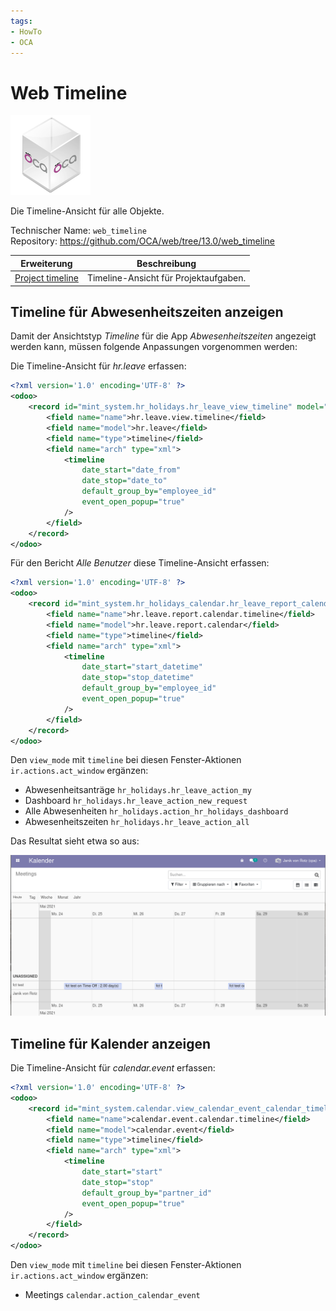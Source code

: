 ```yaml
---
tags:
- HowTo
- OCA
---
```

# Web Timeline
![icon_oca_app](assets/icon_oca_app.png)

Die Timeline-Ansicht für alle Objekte.

Technischer Name: `web_timeline`\
Repository: <https://github.com/OCA/web/tree/13.0/web_timeline>

| Erweiterung                             | Beschreibung                          |
| --------------------------------------- | ------------------------------------- |
| [Project timeline](Project-Timeline.md) | Timeline-Ansicht für Projektaufgaben. |

## Timeline für Abwesenheitszeiten anzeigen

Damit der Ansichtstyp *Timeline* für die App *Abwesenheitszeiten* angezeigt werden kann, müssen folgende Anpassungen vorgenommen werden:

Die Timeline-Ansicht für *hr.leave* erfassen:

```xml
<?xml version='1.0' encoding='UTF-8' ?>
<odoo>
    <record id="mint_system.hr_holidays.hr_leave_view_timeline" model="ir.ui.view">
        <field name="name">hr.leave.view.timeline</field>
        <field name="model">hr.leave</field>
        <field name="type">timeline</field>
        <field name="arch" type="xml">
            <timeline
                date_start="date_from"
                date_stop="date_to"
                default_group_by="employee_id"
				event_open_popup="true"
            />
        </field>
    </record>
</odoo>
```

Für den Bericht *Alle Benutzer* diese Timeline-Ansicht erfassen:

```xml
<?xml version='1.0' encoding='UTF-8' ?>
<odoo>
    <record id="mint_system.hr_holidays_calendar.hr_leave_report_calendar_timeline" model="ir.ui.view">
        <field name="name">hr.leave.report.calendar.timeline</field>
        <field name="model">hr.leave.report.calendar</field>
        <field name="type">timeline</field>
        <field name="arch" type="xml">
            <timeline
                date_start="start_datetime"
                date_stop="stop_datetime"
                default_group_by="employee_id"
				event_open_popup="true"
            />
        </field>
    </record>
</odoo>
```

Den `view_mode` mit `timeline` bei diesen Fenster-Aktionen `ir.actions.act_window` ergänzen:

* Abwesenheitsanträge `hr_holidays.hr_leave_action_my`
* Dashboard `hr_holidays.hr_leave_action_new_request`
* Alle Abwesenheiten `hr_holidays.action_hr_holidays_dashboard`
* Abwesenheitszeiten `hr_holidays.hr_leave_action_all`

Das Resultat sieht etwa so aus:

![](assets/Web%20Timeline%20Kalender.png)

## Timeline für Kalender anzeigen

Die Timeline-Ansicht für *calendar.event* erfassen:

```xml
<?xml version='1.0' encoding='UTF-8' ?>
<odoo>
    <record id="mint_system.calendar.view_calendar_event_calendar_timeline" model="ir.ui.view">
        <field name="name">calendar.event.calendar.timeline</field>
        <field name="model">calendar.event</field>
        <field name="type">timeline</field>
        <field name="arch" type="xml">
            <timeline
                date_start="start"
                date_stop="stop"
                default_group_by="partner_id"
				event_open_popup="true"
            />
        </field>
    </record>
</odoo>
```

Den `view_mode` mit `timeline` bei diesen Fenster-Aktionen `ir.actions.act_window` ergänzen:

* Meetings `calendar.action_calendar_event`
